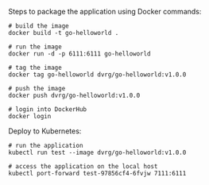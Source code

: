 Steps to package the application using Docker commands:

``` 
# build the image
docker build -t go-helloworld .

# run the image
docker run -d -p 6111:6111 go-helloworld

# tag the image
docker tag go-helloworld dvrg/go-helloworld:v1.0.0

# push the image
docker push dvrg/go-helloworld:v1.0.0

# login into DockerHub
docker login
```

Deploy to Kubernetes:
```
# run the application
kubectl run test --image dvrg/go-helloworld:v1.0.0

# access the application on the local host
kubectl port-forward test-97856cf4-6fvjw 7111:6111
```
